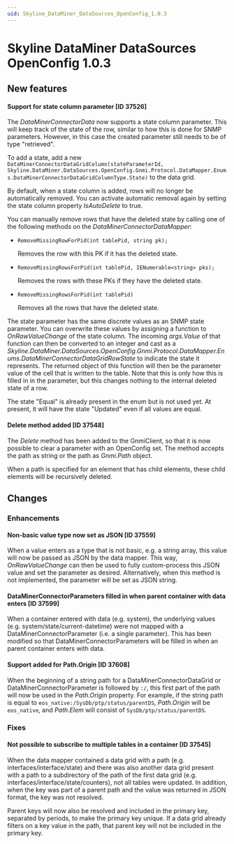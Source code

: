 ```yaml
---
uid: Skyline_DataMiner_DataSources_OpenConfig_1.0.3
---
```


# Skyline DataMiner DataSources OpenConfig 1.0.3

## New features

#### Support for state column parameter [ID 37526]

The *DataMinerConnectorData* now supports a state column parameter. This will keep track of the state of the row, similar to how this is done for SNMP parameters. However, in this case the created parameter still needs to be of type "retrieved".

To add a state, add a new `DataMinerConnectorDataGridColumn(stateParameterId, Skyline.DataMiner.DataSources.OpenConfig.Gnmi.Protocol.DataMapper.Enums.DataMinerConnectorDataGridColumnType.State)` to the data grid.

By default, when a state column is added, rows will no longer be automatically removed. You can activate automatic removal again by setting the state column property *IsAutoDelete* to true.

You can manually remove rows that have the deleted state by calling one of the following methods on the *DataMinerConnectorDataMapper*:

- `RemoveMissingRowForPid(int tablePid, string pk);`

  Removes the row with this PK if it has the deleted state.

- `RemoveMissingRowsForPid(int tablePid, IENumerable<string> pks);`

  Removes the rows with these PKs if they have the deleted state.

- `RemoveMissingRowsForPid(int tablePid)`

  Removes all the rows that have the deleted state.

The state parameter has the same discrete values as an SNMP state parameter. You can overwrite these values by assigning a function to *OnRawValueChange* of the state column. The incoming *args.Value* of that function can then be converted to an integer and cast as a *Skyline.DataMiner.DataSources.OpenConfig.Gnmi.Protocol.DataMapper.Enums.DataMinerConnectorDataGridRowState* to indicate the state it represents. The returned object of this function will then be the parameter value of the cell that is written to the table. Note that this is only how this is filled in in the parameter, but this changes nothing to the internal deleted state of a row.

The state "Equal" is already present in the enum but is not used yet. At present, it will have the state "Updated" even if all values are equal.

#### Delete method added [ID 37548]

The *Delete* method has been added to the GnmiClient, so that it is now possible to clear a parameter with an OpenConfig set. The method accepts the path as string or the path as *Gnmi.Path* object.

When a path is specified for an element that has child elements, these child elements will be recursively deleted.

## Changes

### Enhancements

#### Non-basic value type now set as JSON [ID 37559]

When a value enters as a type that is not basic, e.g. a string array, this value will now be passed as JSON by the data mapper. This way, *OnRawValueChange* can then be used to fully custom-process this JSON value and set the parameter as desired. Alternatively, when this method is not implemented, the parameter will be set as JSON string.

#### DataMinerConnectorParameters filled in when parent container with data enters [ID 37599]

​When a container entered with data (e.g. system), the underlying values (e.g. system/state/current-datetime) were not mapped with a DataMinerConnectorParameter (i.e. a single parameter). This has been modified so that DataMinerConnectorParameters will be filled in when an parent container enters with data.

#### Support added for Path.Origin [ID 37608]

​When the beginning of a string path for a DataMinerConnectorDataGrid or DataMinerConnectorParameter is followed by `:/`, this first part of the path will now be used in the *Path.Origin* property. For example, if the string path is equal to `eos_native:/SysDb/ptp/status/parentDS`, *Path.Origin* will be `eos_native`, and *Path.Elem* will consist of `SysDb/ptp/status/parentDS`.

### Fixes

#### Not possible to subscribe to multiple tables in a container [ID 37545]

​When the data mapper contained a data grid with a path (e.g. interfaces/interface/state) and there was also another data grid present with a path to a subdirectory of the path of the first data grid (e.g. interfaces/interface/state/counters), not all tables were updated. In addition, when the key was part of a parent path and the value was returned in JSON format, the key was not resolved.

Parent keys will now also be resolved and included in the primary key, separated by periods, to make the primary key unique. If a data grid already filters on a key value in the path, that parent key will not be included in the primary key.
